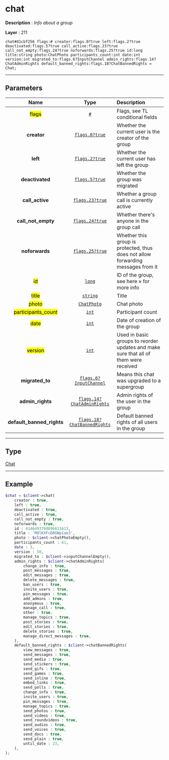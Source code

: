 # chat

**Description** : *Info about a group*

**Layer** : 211

```tl
chat#41cbf256 flags:# creator:flags.0?true left:flags.2?true deactivated:flags.5?true call_active:flags.23?true call_not_empty:flags.24?true noforwards:flags.25?true id:long title:string photo:ChatPhoto participants_count:int date:int version:int migrated_to:flags.6?InputChannel admin_rights:flags.14?ChatAdminRights default_banned_rights:flags.18?ChatBannedRights = Chat;
```

---

## Parameters

| Name | Type | Description |
| :---: | :---: | :--- |
| <mark>flags</mark> | [`#`](type/#) | Flags, see TL conditional fields |
| **creator** | [`flags.0?true`](type/true) | Whether the current user is the creator of the group |
| **left** | [`flags.2?true`](type/true) | Whether the current user has left the group |
| **deactivated** | [`flags.5?true`](type/true) | Whether the group was migrated |
| **call_active** | [`flags.23?true`](type/true) | Whether a group call is currently active |
| **call_not_empty** | [`flags.24?true`](type/true) | Whether there's anyone in the group call |
| **noforwards** | [`flags.25?true`](type/true) | Whether this group is protected, thus does not allow forwarding messages from it |
| <mark>id</mark> | [`long`](type/long) | ID of the group, see here » for more info |
| <mark>title</mark> | [`string`](type/string) | Title |
| <mark>photo</mark> | [`ChatPhoto`](type/ChatPhoto) | Chat photo |
| <mark>participants_count</mark> | [`int`](type/int) | Participant count |
| <mark>date</mark> | [`int`](type/int) | Date of creation of the group |
| <mark>version</mark> | [`int`](type/int) | Used in basic groups to reorder updates and make sure that all of them were received |
| **migrated_to** | [`flags.6?InputChannel`](type/InputChannel) | Means this chat was upgraded to a supergroup |
| **admin_rights** | [`flags.14?ChatAdminRights`](type/ChatAdminRights) | Admin rights of the user in the group |
| **default_banned_rights** | [`flags.18?ChatBannedRights`](type/ChatBannedRights) | Default banned rights of all users in the group |

---

## Type

[Chat](type/Chat)

---

## Example

```php
$chat = $client->chat(
	creator : true,
	left : true,
	deactivated : true,
	call_active : true,
	call_not_empty : true,
	noforwards : true,
	id : 4146493760896621613,
	title : 'MOlKXFcD0GWpiae3',
	photo : $client->chatPhotoEmpty(),
	participants_count : 61,
	date : 3,
	version : 50,
	migrated_to : $client->inputChannelEmpty(),
	admin_rights : $client->chatAdminRights(
		change_info : true,
		post_messages : true,
		edit_messages : true,
		delete_messages : true,
		ban_users : true,
		invite_users : true,
		pin_messages : true,
		add_admins : true,
		anonymous : true,
		manage_call : true,
		other : true,
		manage_topics : true,
		post_stories : true,
		edit_stories : true,
		delete_stories : true,
		manage_direct_messages : true,
	),
	default_banned_rights : $client->chatBannedRights(
		view_messages : true,
		send_messages : true,
		send_media : true,
		send_stickers : true,
		send_gifs : true,
		send_games : true,
		send_inline : true,
		embed_links : true,
		send_polls : true,
		change_info : true,
		invite_users : true,
		pin_messages : true,
		manage_topics : true,
		send_photos : true,
		send_videos : true,
		send_roundvideos : true,
		send_audios : true,
		send_voices : true,
		send_docs : true,
		send_plain : true,
		until_date : 23,
	),
);
```